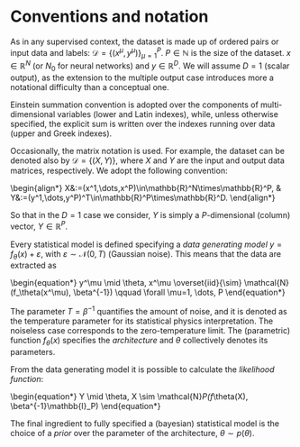 # Conventions and notation

As in any supervised context, the dataset is made up of ordered pairs or input data and labels: $\mathcal{D}=\{(x^\mu, y^\mu)\}_{\mu=1}^P$.
$P\in\mathbb{N}$ is the size of the dataset. $x\in\mathbb{R}^N$ (or $N_0$ for neural networks) and $y\in\mathbb{R}^D$. We will assume $D=1$ (scalar output), as the extension to the multiple output case introduces more a notational difficulty than a conceptual one.

Einstein summation convention is adopted over the components of multi-dimensional variables (lower and Latin indexes), while, unless otherwise specified, the explicit sum is written over the indexes running over data (upper and Greek indexes).

Occasionally, the matrix notation is used. For example, the dataset can be denoted also by $\mathcal{D}=\{(X, Y)\}$, where $X$ and $Y$ are the input and output data matrices, respectively. We adopt the following convention:

\begin{align*}
X&:=(x^1,\dots,x^P)\in\mathbb{R}^N\times\mathbb{R}^P, & Y&:=(y^1,\dots,y^P)^T\in\mathbb{R}^P\times\mathbb{R}^D.
\end{align*}

So that in the $D=1$ case we consider, $Y$ is simply a $P$-dimensional (column) vector, $Y\in\mathbb{R}^P$.

Every statistical model is defined specifying a _data generating model_ $y=f_\theta(x)+\varepsilon$, with $\varepsilon\sim\mathcal{N}(0,T)$ (Gaussian noise). This means that the data are extracted as

\begin{equation*}
    y^\mu \mid \theta, x^\mu \overset{iid}{\sim} \mathcal{N}(f_\theta(x^\mu), \beta^{-1}) \qquad \forall \mu=1, \dots, P
\end{equation*}

The parameter $T=\beta^{-1}$ quantifies the amount of noise, and it is denoted as the temperature parameter for its statistical physics interpretation. The noiseless case corresponds to the zero-temperature limit. The (parametric) function $f_\theta(x)$ specifies the _architecture_ and $\theta$ collectively denotes its parameters.

From the data generating model it is possible to calculate the _likelihood function_:

\begin{equation*}
    Y \mid \theta, X \sim \mathcal{N}_P(f_\theta(X), \beta^{-1}\mathbb{I}_P)
\end{equation*}

The final ingredient to fully specified a (bayesian) statistical model is the choice of a _prior_ over the parameter of the architecture, $\theta \sim p(\theta)$.